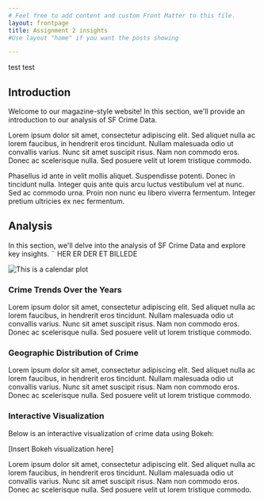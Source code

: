 ```yaml
---
# Feel free to add content and custom Front Matter to this file.
layout: frontpage 
title: Assignment 2 insights
#Use layout "home" if you want the posts showing

---
```



test test 

## Introduction

Welcome to our magazine-style website! In this section, we'll provide an introduction to our analysis of SF Crime Data. 

Lorem ipsum dolor sit amet, consectetur adipiscing elit. Sed aliquet nulla ac lorem faucibus, in hendrerit eros tincidunt. Nullam malesuada odio ut convallis varius. Nunc sit amet suscipit risus. Nam non commodo eros. Donec ac scelerisque nulla. Sed posuere velit ut lorem tristique commodo. 

Phasellus id ante in velit mollis aliquet. Suspendisse potenti. Donec in tincidunt nulla. Integer quis ante quis arcu luctus vestibulum vel at nunc. Sed ac commodo urna. Proin non nunc eu libero viverra fermentum. Integer pretium ultricies ex nec fermentum. 
## Analysis

In this section, we'll delve into the analysis of SF Crime Data and explore key insights.
¨
HER ER DER ET BILLEDE

![This is a calendar plot](https://linchang2.github.io/calendarplot.png)

### Crime Trends Over the Years

Lorem ipsum dolor sit amet, consectetur adipiscing elit. Sed aliquet nulla ac lorem faucibus, in hendrerit eros tincidunt. Nullam malesuada odio ut convallis varius. Nunc sit amet suscipit risus. Nam non commodo eros. Donec ac scelerisque nulla. Sed posuere velit ut lorem tristique commodo. 

### Geographic Distribution of Crime

Lorem ipsum dolor sit amet, consectetur adipiscing elit. Sed aliquet nulla ac lorem faucibus, in hendrerit eros tincidunt. Nullam malesuada odio ut convallis varius. Nunc sit amet suscipit risus. Nam non commodo eros. Donec ac scelerisque nulla. Sed posuere velit ut lorem tristique commodo. 

### Interactive Visualization

Below is an interactive visualization of crime data using Bokeh:

[Insert Bokeh visualization here]

Lorem ipsum dolor sit amet, consectetur adipiscing elit. Sed aliquet nulla ac lorem faucibus, in hendrerit eros tincidunt. Nullam malesuada odio ut convallis varius. Nunc sit amet suscipit risus. Nam non commodo eros. Donec ac scelerisque nulla. Sed posuere velit ut lorem tristique commodo. 